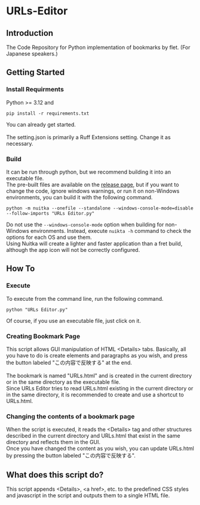 # URLs-Editor


## Introduction
The Code Repository for Python implementation of bookmarks by flet.
(For Japanese speakers.)

## Getting Started


### Install Requirments
Python >= 3.12 and
```
pip install -r requirements.txt
```
You can already get started.<br><br>
The setting.json is primarily a Ruff Extensions setting. Change it as necessary.


### Build
It can be run through python, but we recommend building it into an executable file.<br>The pre-built files are available on the [release page](https://github.com/MelsRoughSketch/URLs-Editor/releases/tag/v1.0.0), but if you want to change the code, ignore windows warnings, or run it on non-Windows environments, you can build it with the following command.
```
python -m nuitka --onefile --standalone --windows-console-mode=disable --follow-imports "URLs Editor.py"
```
Do not use the ```--windows-console-mode``` option when building for non-Windows environments. Instead, execute ```nuikta -h``` command to check the options for each OS and use them.<br>
Using Nuitka will create a lighter and faster application than a fret build, although the app icon will not be correctly configured.


## How To
### Execute
To execute from the command line, run the following command.
```
python "URLs Editor.py"
```
Of course, if you use an executable file, just click on it.


### Creating Bookmark Page
This script allows GUI manipulation of HTML \<Details\> tabs. Basically, all you have to do is create elements and paragraphs as you wish, and press the button labeled "この内容で反映する" at the end.<br><br>
The bookmark is named "URLs.html" and is created in the current directory or in the same directory as the executable file.<br>
Since URLs Editor tries to read URLs.html existing in the current directory or in the same directory, it is recommended to create and use a shortcut to URLs.html.


### Changing the contents of a bookmark page
When the script is executed, it reads the \<Details\> tag and other structures described in the current directory and URLs.html that exist in the same directory and reflects them in the GUI.<br>
Once you have changed the content as you wish, you can update URLs.html by pressing the button labeled "この内容で反映する".

## What does this script do?
This script appends \<Details\>, \<a href\>, etc. to the predefined CSS styles and javascript in the script and outputs them to a single HTML file.<br>
